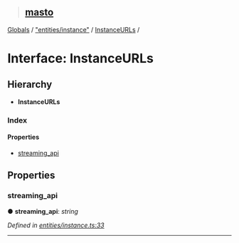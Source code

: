 > ## [masto](../README.md)

[Globals](../globals.md) / ["entities/instance"](../modules/_entities_instance_.md) / [InstanceURLs](_entities_instance_.instanceurls.md) /

# Interface: InstanceURLs

## Hierarchy

* **InstanceURLs**

### Index

#### Properties

* [streaming_api](_entities_instance_.instanceurls.md#streaming_api)

## Properties

###  streaming_api

● **streaming_api**: *string*

*Defined in [entities/instance.ts:33](https://github.com/neet/masto.js/blob/80b1796/src/entities/instance.ts#L33)*

___